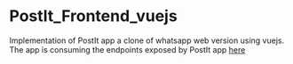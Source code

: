 # PostIt_Frontend_vuejs
Implementation of PostIt app a clone of whatsapp web version using vuejs. The app is consuming the endpoints exposed by PostIt app
[here](https://postit9.docs.apiary.io/#)
